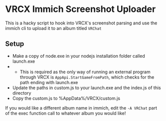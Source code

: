 # VRCX Immich Screenshot Uploader

This is a hacky script to hook into VRCX's screenshot parsing and use the immich cli to upload it to an album titled `VRChat`

## Setup

- Make a copy of node.exe in your nodejs installation folder called launch.exe
- - This is required as the only way of running an external program through VRCX is `AppApi.StartGameFromPath`, which checks for the path ending with launch.exe
- Update the paths in custom.js to your launch.exe and the index.js of this directory
- Copy the custom.js to %AppData%/VRCX/custom.js

If you would like a different album name in immich, edit the `-A VRChat` part of the exec function call to whatever album you would like!